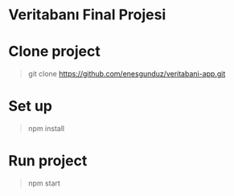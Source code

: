 # Veritabanı Final Projesi

# Clone project
> git clone https://github.com/enesgunduz/veritabani-app.git

# Set up
> npm install

# Run project
> npm start
